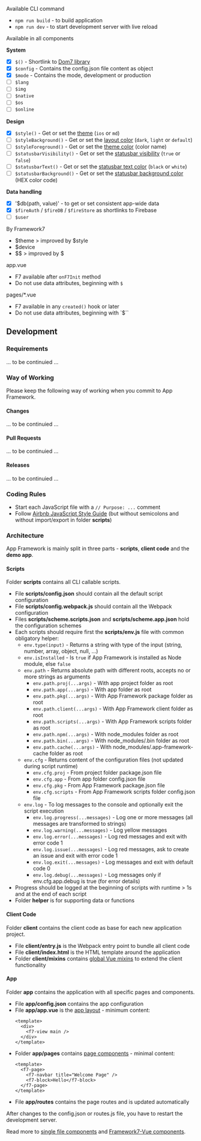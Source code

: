 Available CLI command
- `npm run build` - to build application
- `npm run dev` - to start development server with live reload

Available in all components

**System**
- [x] `$()` - Shortlink to [Dom7 library](http://framework7.io/docs/dom.html)
- [x] `$config` - Contains the config.json file content as object    
- [x] `$mode` - Contains the mode, development or production
- [ ] `$lang`
- [ ] `$img`
- [ ] `$native`
- [ ] `$os`
- [ ] `$online`

**Design**
- [x] `$style()` - Get or set the [theme](http://framework7.io/docs/color-themes.html) (`ios` or `md`)
- [ ] `$styleBackground()` - Get or set the [layout color](http://framework7.io/docs/color-themes.html) (`dark`, `light` or `default`)
- [ ] `$styleForeground()` - Get or set the [theme color](http://framework7.io/docs/color-themes.html) (color name)
- [ ] `$statusbarVisibility()` - Get or set the [statusbar visibility](https://cordova.apache.org/docs/en/latest/reference/cordova-plugin-statusbar/) (`true` or `false`)
- [ ] `$statusbarText()` - Get or set the [statusbar text color](https://cordova.apache.org/docs/en/latest/reference/cordova-plugin-statusbar/) (`black` or `white`)
- [ ] `$statusbarBackground()` - Get or set the [statusbar background color](https://cordova.apache.org/docs/en/latest/reference/cordova-plugin-statusbar/) (HEX color code)

**Data handling**
- [x] '$db(path, value)' - to get or set consistent app-wide data
- [x] `$fireAuth` / `$fireDB` / `$fireStore` as shortlinks to Firebase
- [ ] `$user`

By Framework7
- $theme > improved by $style
- $device
- $$ > improved by $

app.vue
- F7 available after `onF7Init` method
- Do not use data attributes, beginning with `$`

pages/\*.vue
- F7 available in any `created()` hook or later
- Do not use data attributes, beginning with `$``

## Development

### Requirements

... to be continuied ...

### Way of Working

Please keep the following way of working when you commit to App Framework.

#### Changes

... to be continuied ...

#### Pull Requests

... to be continuied ...

#### Releases

... to be continuied ...

### Coding Rules

- Start each JavaScript file with a `// Purpose: ...` comment
- Follow [Airbnb JavaScript Style Guide](https://github.com/airbnb/javascript/)
  (but without semicolons and without import/export in folder **scripts**)

### Architecture

App Framework is mainly split in three parts - **scripts**, **client code** and the **demo app**.

#### Scripts

Folder **scripts** contains all CLI callable scripts.

- File **scripts/config.json** should contain all the default script configuration
- File **scripts/config.webpack.js** should contain all the Webpack configuration
- Files **scripts/scheme.scripts.json** and **scripts/scheme.app.json** hold the configuration schemes
- Each scripts should require first the **scripts/env.js** file with common obligatory helper:
  - `env.type(input)` - Returns a string with type of the input (string, number, array, object, null, ...)
  - `env.isInstalled` - Is `true` if App Framework is installed as Node module, else `false`
  - `env.path` - Returns absolute path with different roots, accepts no or more strings as arguments
    - `env.path.proj(...args)` - With app project folder as root
    - `env.path.app(...args)` - With app folder as root
    - `env.path.pkg(...args)` - With App Framework package folder as root
    - `env.path.client(...args)` - With App Framework client folder as root
    - `env.path.scripts(...args)` - With App Framework scripts folder as root
    - `env.path.npm(...args)` - With node_modules folder as root
    - `env.path.bin(...args)` - With node_modules/.bin folder as root
    - `env.path.cache(...args)` - With node_modules/.app-framework-cache folder as root
  - `env.cfg` - Returns content of the configuration files (not updated during script runtime)
    - `env.cfg.proj` - From project folder package.json file
    - `env.cfg.app` - From app folder config.json file
    - `env.cfg.pkg` - From App Framework package.json file
    - `env.cfg.scripts` - From App Framework scripts folder config.json file   
  - `env.log` - To log messages to the console and optionally exit the script execution
    - `env.log.progress(...messages)` - Log one or more messages (all messages are transformed to strings)
    - `env.log.warning(...messages)` - Log yellow messages
    - `env.log.error(...messages)` - Log red messages and exit with error code 1
    - `env.log.issue(...messages)` - Log red messages, ask to create an issue and exit with error code 1
    - `env.log.exit(...messages)` - Log messages and exit with default code 0
    - `env.log.debug(...messages)` - Log messages only if env.cfg.app.debug is true (for error details)
- Progress should be logged at the beginning of scripts with runtime > 1s and at the end of each script
- Folder **helper** is for supporting data or functions

#### Client Code

Folder **client** contains the client code as base for each new application project.

- File **client/entry.js** is the Webpack entry point to bundle all client code
- File **client/index.html** is the HTML template around the application
- Folder **client/mixins** contains [global Vue mixins](https://vuejs.org/v2/guide/mixins.html) to extend the client functionality

#### App

Folder **app** contains the application with all specific pages and components.

- File **app/config.json** contains the app configuration
- File **app/app.vue** is the [app layout](https://framework7.io/vue/app-layout.html) - minimum content:
  ```
  <template>
    <div>
      <f7-view main />
    </div>
  </template>
  ```
- Folder **app/pages** contains [page components](https://framework7.io/vue/page.html) - minimal content:
  ```
  <template>
    <f7-page>
      <f7-navbar title="Welcome Page" />
      <f7-block>Hello</f7-block>
    </f7-page>
  </template>
  ```
- File **app/routes** contains the page routes and is updated automatically

After changes to the config.json or routes.js file, you have to restart the development server.

Read more to [single file components](https://vuejs.org/v2/guide/single-file-components.html#ad) and [Framework7-Vue components](https://framework7.io/vue/).
